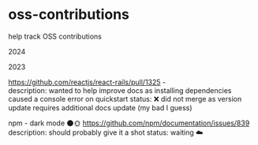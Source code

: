 # oss-contributions

help track OSS contributions

2024

2023 

https://github.com/reactjs/react-rails/pull/1325 -  
description: wanted to help improve docs as installing dependencies caused a console error on quickstart
status: ❌ did not merge as version update requires additional docs update (my bad I guess)

npm - dark mode 🌑🌞
https://github.com/npm/documentation/issues/839
description: should probably give it a shot
status: waiting ☁️
